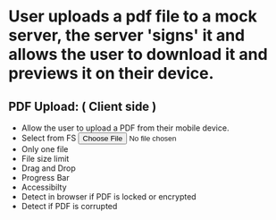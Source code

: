 # User uploads a pdf file to a mock server, the server 'signs' it and allows the user to download it and previews it on their device.

## PDF Upload: ( Client side )

- Allow the user to upload a PDF from their mobile device.
- Select from FS <input type=file>
- Only one file
- File size limit
- Drag and Drop
- Progress Bar
- Accessibilty
- Detect in browser if PDF is locked or encrypted
- Detect if PDF is corrupted
